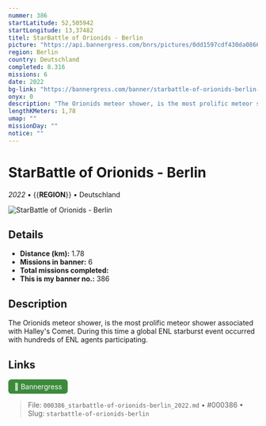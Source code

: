 ```yaml
---
nummer: 386
startLatitude: 52,505942
startLongitude: 13,37482
titel: StarBattle of Orionids - Berlin
picture: "https://api.bannergress.com/bnrs/pictures/0dd1597cdf430da0866d0818fd39a212"
region: Berlin
country: Deutschland
completed: 8.316
missions: 6
date: 2022
bg-link: "https://bannergress.com/banner/starbattle-of-orionids-berlin-a311"
onyx: 0
description: "The Orionids meteor shower, is the most prolific meteor shower associated with Halley's Comet. During this time a global ENL starburst event occurred with hundreds of ENL agents participating."
lengthKMeters: 1,78
umap: ""
missionDay: ""
notice: ""
---
```

# StarBattle of Orionids - Berlin

*2022* • {{__REGION__}} • Deutschland

![StarBattle of Orionids - Berlin](https://api.bannergress.com/bnrs/pictures/0dd1597cdf430da0866d0818fd39a212)



## Details
- **Distance (km):** 1.78
- **Missions in banner:** 6
- **Total missions completed:** 
- **This is my banner no.:** 386



## Description
The Orionids meteor shower, is the most prolific meteor shower associated with Halley's Comet. During this time a global ENL starburst event occurred with hundreds of ENL agents participating.



## Links
<a href="https://bannergress.com/banner/starbattle-of-orionids-berlin-a311" target="_blank" style="display:inline-block;margin-right:8px;padding:6px 12px;background:#3c8b3c;color:#fff;text-decoration:none;border-radius:6px;">🔗 Bannergress</a>



> File: `000386_starbattle-of-orionids-berlin_2022.md` • #000386 • Slug: `starbattle-of-orionids-berlin`

